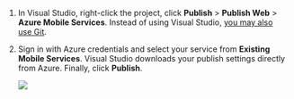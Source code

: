 
1. In Visual Studio, right-click the project, click **Publish** > **Publish Web** > **Azure Mobile Services**. Instead of using Visual Studio, [you may also use Git](mobile-services-dotnet-backend-store-code-source-control.md).

2. Sign in with Azure credentials and select your service from **Existing Mobile Services**. Visual Studio downloads your publish settings directly from Azure. Finally, click **Publish**.

	![](./media/mobile-services-dotnet-backend-publish-service/mobile-quickstart-publish-2.png)

